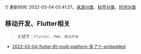 :alarm_clock: 更新时间: 2022-03-04 03:41:27。[来源分类](../README.md)、[标签分类](../TAGS.md)、[时间分类](../TIMELINE.md)

## 移动开发、Flutter相关


> 关键字：`Flutter`、`PWA`、`移动开发`



- [2022-03-04-flutter-的-mulit-platform-多了个-embedded](https://www.v2ex.com/t/837873) 
